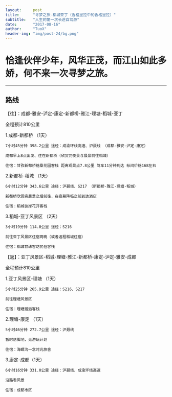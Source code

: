 ```yaml
---
layout:     post
title:      "寻梦之旅-稻城亚丁（香格里拉中的香格里拉）"
subtitle:   "人生的第一次长途自驾游"
date:       "2017-08-16"
author:     "TuoX"
header-img: "img/post-24/bg.png"
---
```


# 恰逢伙伴少年，风华正茂，而江山如此多娇，何不来一次寻梦之旅。

***

## 路线

【往】：成都-雅安-泸定-康定-新都桥-雅江-理塘-稻城-亚丁

全程预计810公里

1.成都-新都桥 （1天）
    
    7小时45分钟 398.2公里 途经：成渝环线高速、沪聂线 （成都-雅安-泸定-康定）

    成都早上8点出发、住在新都桥（欣赏完夜景与晨景前往稻城）

    住宿：甘孜新都桥格桑花园客栈 距离观景点7.8公里 驾车11分钟到达 标间价格168左右


2.新都桥-稻城 （1天）

    6小时12分钟 343.6公里 途经：沪聂线、S217 （新都桥-雅江-理塘-稻城）
    
    新都桥欣赏完晨景之后前往，在夜幕降临之前到达酒店

    住宿：稻城彼岸花开客栈 

3.稻城-亚丁风景区 （2天）

    3小时19分钟 114.0公里 途经：S216 

    前往亚丁风景区住宿两晚（或者返程稻城住宿）

    住宿：稻城甘珠客坊民俗客栈 


【返】：亚丁风景区-稻城-理塘-雅江-新都桥-康定-沪定-雅安-成都

全程预计810公里

1.亚丁风景区-理塘 （1天）

    5小时25分钟 265.9公里 途经：S216、S217

    前往理塘风景区

    住宿：理塘邂逅客栈 
    
2.理塘-康定 （1天）

    5小时46分钟 272.7公里 途经：沪聂线

    暂时落脚地，无游玩计划

    住宿：海螺沟一念时光旅舍 

3.康定-成都（1天）

    6小时16分钟 331.0公里 途经：沪聂线、成渝环线高速

    沿路看风景

    住宿：成都市区


